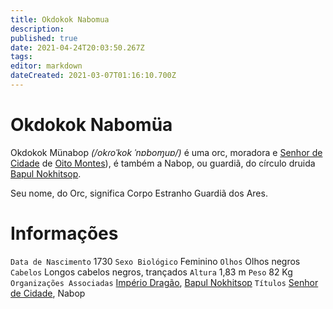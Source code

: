 ```yaml
---
title: Okdokok Nabomua
description: 
published: true
date: 2021-04-24T20:03:50.267Z
tags: 
editor: markdown
dateCreated: 2021-03-07T01:16:10.700Z
---
```


# Okdokok Nabomüa
Okdokok Münabop *(/okɾoˈkok ˈnɐboɱuɐ/)* é uma orc, moradora e [Senhor de Cidade](/rankings-e-titulos/senhor-de-cidade) de [Oito Montes](/lugares/plano-material/drafeon/sul-de-drafeon/oito-montes-vilarejo)), é também a Nabop, ou guardiã, do círculo druida [Bapul Nokhitsop](/faccoes/faccoes-independentes/bapul-nokhitsop).

Seu nome, do Orc, significa Corpo Estranho Guardiã dos Ares.

# Informações
`Data de Nascimento` 1730 
`Sexo Biológico` Feminino
`Olhos` Olhos negros
`Cabelos` Longos cabelos negros, trançados
`Altura` 1,83 m
`Peso` 82 Kg
`Organizações Associadas` [Império Dragão](http://localhost/faccoes/nacoes/imperio-dragao#imperio-dragao), [Bapul Nokhitsop](/faccoes/faccoes-independentes/bapul-nokhitsop)
`Títulos` [Senhor de Cidade](/rankings-e-titulos/senhor-de-cidade), Nabop